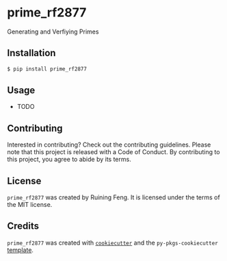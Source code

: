 # prime_rf2877

Generating and Verfiying Primes

## Installation

```bash
$ pip install prime_rf2877
```

## Usage

- TODO

## Contributing

Interested in contributing? Check out the contributing guidelines. Please note that this project is released with a Code of Conduct. By contributing to this project, you agree to abide by its terms.

## License

`prime_rf2877` was created by Ruining Feng. It is licensed under the terms of the MIT license.

## Credits

`prime_rf2877` was created with [`cookiecutter`](https://cookiecutter.readthedocs.io/en/latest/) and the `py-pkgs-cookiecutter` [template](https://github.com/py-pkgs/py-pkgs-cookiecutter).
